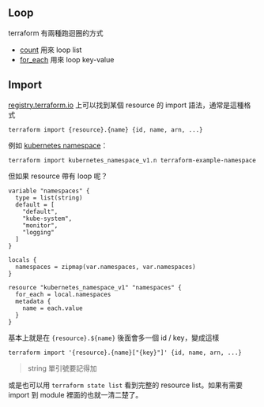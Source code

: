 ## Loop

terraform 有兩種跑迴圈的方式

- [count](./example/count.tf) 用來 loop list
- [for_each](./example/each.tf) 用來 loop key-value

## Import

[registry.terraform.io](https://registry.terraform.io/) 上可以找到某個 resource 的 import 語法，通常是這種格式

```
terraform import {resource}.{name} {id, name, arn, ...}
```

例如 [kubernetes namespace](https://registry.terraform.io/providers/hashicorp/kubernetes/latest/docs/resources/namespace_v1#import)：

```
terraform import kubernetes_namespace_v1.n terraform-example-namespace
```

但如果 resource 帶有 loop 呢？

```hcl
variable "namespaces" {
  type = list(string)
  default = [
    "default",
    "kube-system",
    "monitor",
    "logging"
  ]
}

locals {
  namespaces = zipmap(var.namespaces, var.namespaces)
}

resource "kubernetes_namespace_v1" "namespaces" {
  for_each = local.namespaces
  metadata {
    name = each.value
  }
}
```

基本上就是在 `{resource}.${name}` 後面會多一個 id / key，變成這樣

```
terraform import '{resource}.{name}["{key}"]' {id, name, arn, ...}
```

> string 單引號要記得加

或是也可以用 `terraform state list` 看到完整的 resource list。如果有需要 import 到 module 裡面的也就一清二楚了。
